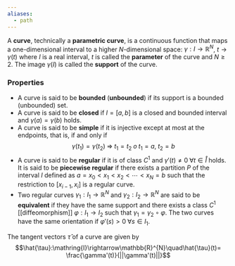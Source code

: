 ```yaml
---
aliases:
  - path
---
```

A **curve**, technically a **parametric curve**, is a continuous function that maps a one-dimensional interval to a higher $N$-dimensional space: $γ : I → \mathbb{R}^N$, $t\to \gamma(t)$ where $I$ is a real interval, $t$ is called the **parameter** of the curve and $N\geq2$. The image $γ(I)$ is called the **support** of the curve.
### Properties
- A curve is said to be **bounded** (**unbounded**) if its support is a bounded (unbounded) set.
- A curve is said to be **closed** if $I = [a,b]$ is a closed and bounded interval and $\gamma(a) = \gamma(b)$ holds.
- A curve is said to be **simple** if it is injective except at most at the endpoints, that is, if and only if
$$\gamma(t_1)=\gamma(t_2)\;\Rightarrow\;t_1=t_2\;o\;t_1=a,\;t_2=b$$
- A curve is said to be **regular** if it is of class $C^1$ and $\gamma'(t)\neq0\;\forall t\in \mathring{I}$ holds. It is said to be **piecewise regular** if there exists a partition $P$ of the interval $I$ defined as $a=x_0<x_1<x_2<\cdots<x_N=b$ such that the restriction to $[x_{i-1},x_i]$ is a regular curve.
- Two regular curves $\gamma_1:I_1\rightarrow\mathbb{R}^N$ and $\gamma_2:I_2\rightarrow\mathbb{R}^N$ are said to be **equivalent** if they have the same support and there exists a class $C^{1}$ [[diffeomorphism]] $\varphi:I_1\rightarrow I_2$ such that $\gamma_1=\gamma_2\circ\varphi$. The two curves have the same orientation if $\varphi'(s)>0\;\forall s\in I_1$.

The tangent vectors $\hat{\tau}$ of a curve are given by
$$\hat{\tau}:\mathring{I}\rightarrow\mathbb{R}^{N}\quad\hat{\tau}(t)= \frac{\gamma'(t)}{||\gamma'(t)||}$$
